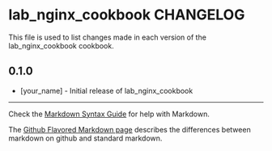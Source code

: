 lab_nginx_cookbook CHANGELOG
============================

This file is used to list changes made in each version of the lab_nginx_cookbook cookbook.

0.1.0
-----
- [your_name] - Initial release of lab_nginx_cookbook

- - -
Check the [Markdown Syntax Guide](http://daringfireball.net/projects/markdown/syntax) for help with Markdown.

The [Github Flavored Markdown page](http://github.github.com/github-flavored-markdown/) describes the differences between markdown on github and standard markdown.
